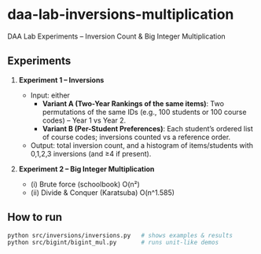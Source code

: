 # daa-lab-inversions-multiplication
DAA Lab Experiments – Inversion Count &amp; Big Integer Multiplication

## Experiments
1) **Experiment 1 – Inversions**
   - Input: either
     - **Variant A (Two-Year Rankings of the same items)**: Two permutations of the same IDs (e.g., 100 students or 100 course codes) – Year 1 vs Year 2.
     - **Variant B (Per-Student Preferences)**: Each student’s ordered list of course codes; inversions counted vs a reference order.
   - Output: total inversion count, and a histogram of items/students with 0,1,2,3 inversions (and ≥4 if present).

2) **Experiment 2 – Big Integer Multiplication**
   - (i) Brute force (schoolbook) O(n²)
   - (ii) Divide & Conquer (Karatsuba) O(n^1.585)

## How to run
```bash
python src/inversions/inversions.py   # shows examples & results
python src/bigint/bigint_mul.py       # runs unit-like demos
